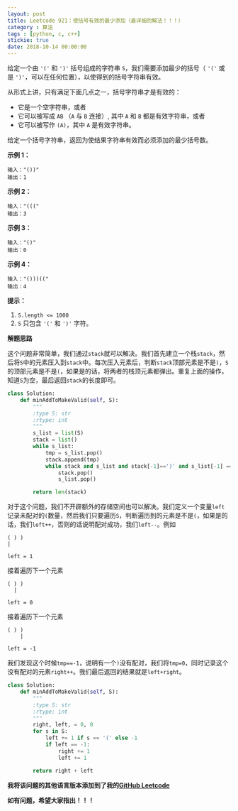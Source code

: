 ```yaml
---
layout: post
title: Leetcode 921：使括号有效的最少添加（最详细的解法！！！）
category : 算法
tags : [python, c, c++]
stickie: true
date: 2018-10-14 00:00:00
---
```


给定一个由 `'('` 和 `')'` 括号组成的字符串 `S`，我们需要添加最少的括号（ `'('` 或是 `')'`，可以在任何位置），以使得到的括号字符串有效。

从形式上讲，只有满足下面几点之一，括号字符串才是有效的：

- 它是一个空字符串，或者
- 它可以被写成 `AB` （`A` 与 `B` 连接）, 其中 `A` 和 `B` 都是有效字符串，或者
- 它可以被写作 `(A)`，其中 `A` 是有效字符串。

给定一个括号字符串，返回为使结果字符串有效而必须添加的最少括号数。

**示例 1：**

```
输入："())"
输出：1
```

**示例 2：**

```
输入："((("
输出：3
```

**示例 3：**

```
输入："()"
输出：0
```

**示例 4：**

```
输入："()))(("
输出：4
```

**提示：**

1. `S.length <= 1000`
2. `S` 只包含 `'('` 和 `')'` 字符。

**解题思路**

这个问题非常简单，我们通过`stack`就可以解决。我们首先建立一个栈`stack`，然后将`S`中的元素压入到`stack`中。每次压入元素后，判断`stack`顶部元素是不是`)`，`S`的顶部元素是不是`(`，如果是的话，将两者的栈顶元素都弹出。重复上面的操作，知道`S`为空，最后返回`stack`的长度即可。

```python
class Solution:
    def minAddToMakeValid(self, S):
        """
        :type S: str
        :rtype: int
        """
        s_list = list(S)
        stack = list()
        while s_list:
            tmp = s_list.pop()
            stack.append(tmp)
            while stack and s_list and stack[-1]==')' and s_list[-1] == '(':
                stack.pop()
                s_list.pop()

        return len(stack)
```

对于这个问题，我们不开辟额外的存储空间也可以解决。我们定义一个变量`left`记录未配对的`(`数量，然后我们只要遍历`S`，判断遍历到的元素是不是`(`，如果是的话，我们`left++`，否则的话说明配对成功，我们`left--`。例如

```
( ) )
|

left = 1
```

接着遍历下一个元素

```
( ) )
  |

left = 0
```

接着遍历下一个元素

```
( ) )
    |

left = -1
```

我们发现这个时候`tmp==-1`，说明有一个`)`没有配对，我们将`tmp=0`，同时记录这个没有配对的元素`right++`。我们最后返回的结果就是`left+right`。

```python
class Solution:
    def minAddToMakeValid(self, S):
        """
        :type S: str
        :rtype: int
        """
        right, left, = 0, 0
        for s in S:
            left += 1 if s == '(' else -1
            if left == -1:
                right += 1
                left += 1

        return right + left
```

**我将该问题的其他语言版本添加到了我的[GitHub Leetcode](https://github.com/luliyucoordinate/Leetcode)**

**如有问题，希望大家指出！！！**